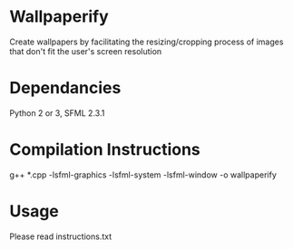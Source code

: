 # Wallpaperify

Create wallpapers by facilitating the resizing/cropping process of images that don't fit the user's screen resolution

# Dependancies

Python 2 or 3, SFML 2.3.1

# Compilation Instructions

g++ *.cpp -lsfml-graphics -lsfml-system -lsfml-window -o wallpaperify

# Usage

Please read instructions.txt

